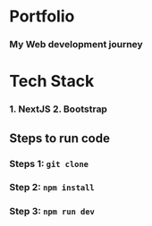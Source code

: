 # Portfolio
### My Web development journey

# Tech Stack
### 1. NextJS 2. Bootstrap

## Steps to run code
### Steps 1: `git clone `
### Step 2: `npm install`
### Step 3: `npm run dev`
